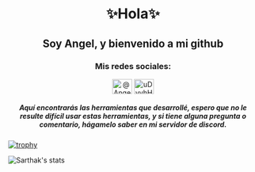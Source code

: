 <h1 align="center">✨Hola✨</h1>
<h2 align="center">Soy Angel, y bienvenido a mi github</h2>
<h3 align="center">Mis redes sociales:</h3>
<p align="center">
<a href="https://www.youtube.com/@AngelDev1" target="blank"><img align="center" src="https://raw.githubusercontent.com/rahuldkjain/github-profile-readme-generator/master/src/images/icons/Social/youtube.svg" alt="@AngelDev1" height="30" width="40" /></a>
<a href="https://discord.gg/uDvvhHZeSN" target="blank"><img align="center" src="https://raw.githubusercontent.com/rahuldkjain/github-profile-readme-generator/master/src/images/icons/Social/discord.svg" alt="uDvvhHZeSN" height="30" width="40" /></a>
</p>
<h5 align="center">Aquí encontrarás las herramientas que desarrollé, espero que no le resulte difícil usar estas herramientas, y si tiene alguna pregunta o comentario, hágamelo saber en mi servidor de discord.</h5>

[![trophy](https://github-profile-trophy.vercel.app/?username=AngelGabriel605&theme=dracula&no-frame=true&align=center)](https://github.com/ryo-ma/github-profile-trophy)

![Sarthak's stats](https://github-readme-stats.vercel.app/api?username=AngelGabriel605&show_icons=true)
